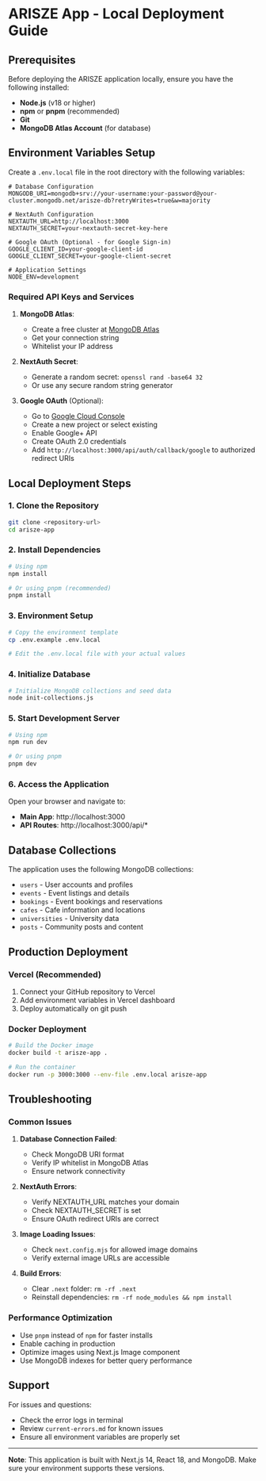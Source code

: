 # ARISZE App - Local Deployment Guide

## Prerequisites

Before deploying the ARISZE application locally, ensure you have the following installed:

- **Node.js** (v18 or higher)
- **npm** or **pnpm** (recommended)
- **Git**
- **MongoDB Atlas Account** (for database)

## Environment Variables Setup

Create a `.env.local` file in the root directory with the following variables:

```env
# Database Configuration
MONGODB_URI=mongodb+srv://your-username:your-password@your-cluster.mongodb.net/arisze-db?retryWrites=true&w=majority

# NextAuth Configuration
NEXTAUTH_URL=http://localhost:3000
NEXTAUTH_SECRET=your-nextauth-secret-key-here

# Google OAuth (Optional - for Google Sign-in)
GOOGLE_CLIENT_ID=your-google-client-id
GOOGLE_CLIENT_SECRET=your-google-client-secret

# Application Settings
NODE_ENV=development
```

### Required API Keys and Services

1. **MongoDB Atlas**:
   - Create a free cluster at [MongoDB Atlas](https://www.mongodb.com/atlas)
   - Get your connection string
   - Whitelist your IP address

2. **NextAuth Secret**:
   - Generate a random secret: `openssl rand -base64 32`
   - Or use any secure random string generator

3. **Google OAuth** (Optional):
   - Go to [Google Cloud Console](https://console.cloud.google.com/)
   - Create a new project or select existing
   - Enable Google+ API
   - Create OAuth 2.0 credentials
   - Add `http://localhost:3000/api/auth/callback/google` to authorized redirect URIs

## Local Deployment Steps

### 1. Clone the Repository

```bash
git clone <repository-url>
cd arisze-app
```

### 2. Install Dependencies

```bash
# Using npm
npm install

# Or using pnpm (recommended)
pnpm install
```

### 3. Environment Setup

```bash
# Copy the environment template
cp .env.example .env.local

# Edit the .env.local file with your actual values
```

### 4. Initialize Database

```bash
# Initialize MongoDB collections and seed data
node init-collections.js
```

### 5. Start Development Server

```bash
# Using npm
npm run dev

# Or using pnpm
pnpm dev
```

### 6. Access the Application

Open your browser and navigate to:
- **Main App**: http://localhost:3000
- **API Routes**: http://localhost:3000/api/*

## Database Collections

The application uses the following MongoDB collections:
- `users` - User accounts and profiles
- `events` - Event listings and details
- `bookings` - Event bookings and reservations
- `cafes` - Cafe information and locations
- `universities` - University data
- `posts` - Community posts and content

## Production Deployment

### Vercel (Recommended)

1. Connect your GitHub repository to Vercel
2. Add environment variables in Vercel dashboard
3. Deploy automatically on git push

### Docker Deployment

```bash
# Build the Docker image
docker build -t arisze-app .

# Run the container
docker run -p 3000:3000 --env-file .env.local arisze-app
```

## Troubleshooting

### Common Issues

1. **Database Connection Failed**:
   - Check MongoDB URI format
   - Verify IP whitelist in MongoDB Atlas
   - Ensure network connectivity

2. **NextAuth Errors**:
   - Verify NEXTAUTH_URL matches your domain
   - Check NEXTAUTH_SECRET is set
   - Ensure OAuth redirect URIs are correct

3. **Image Loading Issues**:
   - Check `next.config.mjs` for allowed image domains
   - Verify external image URLs are accessible

4. **Build Errors**:
   - Clear `.next` folder: `rm -rf .next`
   - Reinstall dependencies: `rm -rf node_modules && npm install`

### Performance Optimization

- Use `pnpm` instead of `npm` for faster installs
- Enable caching in production
- Optimize images using Next.js Image component
- Use MongoDB indexes for better query performance

## Support

For issues and questions:
- Check the error logs in terminal
- Review `current-errors.md` for known issues
- Ensure all environment variables are properly set

---

**Note**: This application is built with Next.js 14, React 18, and MongoDB. Make sure your environment supports these versions.